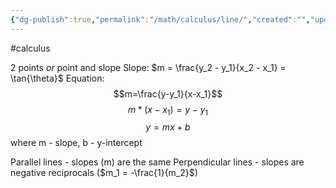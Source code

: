 ```yaml
---
{"dg-publish":true,"permalink":"/math/calculus/line/","created":"","updated":""}
---
```


#calculus 

2 points *or* point and slope
Slope: $m = \frac{y_2 - y_1}{x_2 - x_1} = \tan{\theta}$
Equation: $$m=\frac{y-y_1}{x-x_1}$$ $$m*(x-x_1)=y-y_1$$$$y = mx + b$$where m - slope, b - y-intercept

Parallel lines - slopes (m) are the same
Perpendicular lines - slopes are negative reciprocals ($m_1 = -\frac{1}{m_2}$)